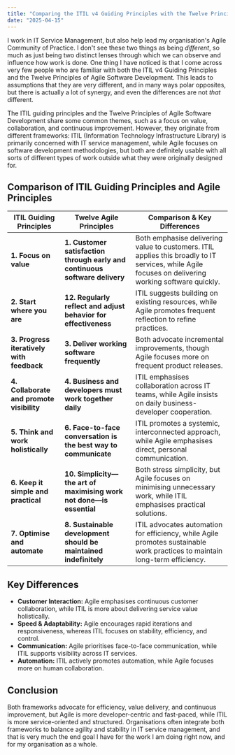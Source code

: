 ```yaml
---
title: "Comparing the ITIL v4 Guiding Principles with the Twelve Principles of Agile Software Development"
date: "2025-04-15"
---
```

I work in IT Service Management, but also help lead my organisation's Agile Community of Practice. I don't see these two things as being _different_, so much as just being two distinct lenses through which we can observe and influence how work is done. One thing I have noticed is that I come across very few people who are familiar with both the ITIL v4 Guiding Principles and the Twelve Principles of Agile Software Development. This leads to assumptions that they are very different, and in many ways polar opposites, but there is actually a lot of synergy, and even the differences are not _that_ different.


The ITIL guiding principles and the Twelve Principles of Agile Software Development share some common themes, such as a focus on value, collaboration, and continuous improvement. However, they originate from different frameworks: ITIL (Information Technology Infrastructure Library) is primarily concerned with IT service management, while Agile focuses on software development methodologies, but both are definitely usable with all sorts of different types of work outside what they were originally designed for.

## **Comparison of ITIL Guiding Principles and Agile Principles**

| **ITIL Guiding Principles** | **Twelve Agile Principles** | **Comparison & Key Differences** |
|-----------------------------|----------------------------|----------------------------------|
| **1. Focus on value** | **1. Customer satisfaction through early and continuous software delivery** | Both emphasise delivering value to customers. ITIL applies this broadly to IT services, while Agile focuses on delivering working software quickly. |
| **2. Start where you are** | **12. Regularly reflect and adjust behavior for effectiveness** | ITIL suggests building on existing resources, while Agile promotes frequent reflection to refine practices. |
| **3. Progress iteratively with feedback** | **3. Deliver working software frequently** | Both advocate incremental improvements, though Agile focuses more on frequent product releases. |
| **4. Collaborate and promote visibility** | **4. Business and developers must work together daily** | ITIL emphasises collaboration across IT teams, while Agile insists on daily business-developer cooperation. |
| **5. Think and work holistically** | **6. Face-to-face conversation is the best way to communicate** | ITIL promotes a systemic, interconnected approach, while Agile emphasises direct, personal communication. |
| **6. Keep it simple and practical** | **10. Simplicity—the art of maximising work not done—is essential** | Both stress simplicity, but Agile focuses on minimising unnecessary work, while ITIL emphasises practical solutions. |
| **7. Optimise and automate** | **8. Sustainable development should be maintained indefinitely** | ITIL advocates automation for efficiency, while Agile promotes sustainable work practices to maintain long-term efficiency. |

## **Key Differences**

- **Customer Interaction:** Agile emphasises continuous customer collaboration, while ITIL is more about delivering service value holistically.
- **Speed & Adaptability:** Agile encourages rapid iterations and responsiveness, whereas ITIL focuses on stability, efficiency, and control.
- **Communication:** Agile prioritises face-to-face communication, while ITIL supports visibility across IT services.
- **Automation:** ITIL actively promotes automation, while Agile focuses more on human collaboration.

## **Conclusion**

Both frameworks advocate for efficiency, value delivery, and continuous improvement, but Agile is more developer-centric and fast-paced, while ITIL is more service-oriented and structured. Organisations often integrate both frameworks to balance agility and stability in IT service management, and that is very much the end goal I have for the work I am doing right now, and for my organisation as a whole.